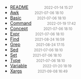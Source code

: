   - [README]()<span style="padding-left:2em;color:orange"></span><span style="color:gray;font-size:.8em;padding-left:2em">2022-01-14 15:27</span>
  - [Awk](awk)<span style="padding-left:2em;color:orange"></span><span style="color:gray;font-size:.8em;padding-left:2em">2021-07-06 18:10</span>
  - [Basic](basic)<span style="padding-left:2em;color:orange"></span><span style="color:gray;font-size:.8em;padding-left:2em">2021-07-06 18:10</span>
  - [Command](command)<span style="padding-left:2em;color:orange"></span><span style="color:gray;font-size:.8em;padding-left:2em">2022-01-19 17:42</span>
  - [Concept](concept)<span style="padding-left:2em;color:orange"></span><span style="color:gray;font-size:.8em;padding-left:2em">2021-07-06 18:10</span>
  - [Expr](expr)<span style="padding-left:2em;color:orange"></span><span style="color:gray;font-size:.8em;padding-left:2em">2021-07-06 18:10</span>
  - [Find](find)<span style="padding-left:2em;color:orange"></span><span style="color:gray;font-size:.8em;padding-left:2em">2021-08-24 16:59</span>
  - [Grep](grep)<span style="padding-left:2em;color:orange"></span><span style="color:gray;font-size:.8em;padding-left:2em">2021-08-24 17:15</span>
  - [Sed](sed)<span style="padding-left:2em;color:orange"></span><span style="color:gray;font-size:.8em;padding-left:2em">2021-07-06 18:10</span>
  - [Set](set)<span style="padding-left:2em;color:orange"></span><span style="color:gray;font-size:.8em;padding-left:2em">2021-07-06 18:10</span>
  - [Type](type)<span style="padding-left:2em;color:orange"></span><span style="color:gray;font-size:.8em;padding-left:2em">2021-07-06 18:10</span>
  - [Variable](variable)<span style="padding-left:2em;color:orange"></span><span style="color:gray;font-size:.8em;padding-left:2em">2022-01-20 18:19</span>
  - [Xargs](xargs)<span style="padding-left:2em;color:orange"></span><span style="color:gray;font-size:.8em;padding-left:2em">2021-09-08 16:49</span>
